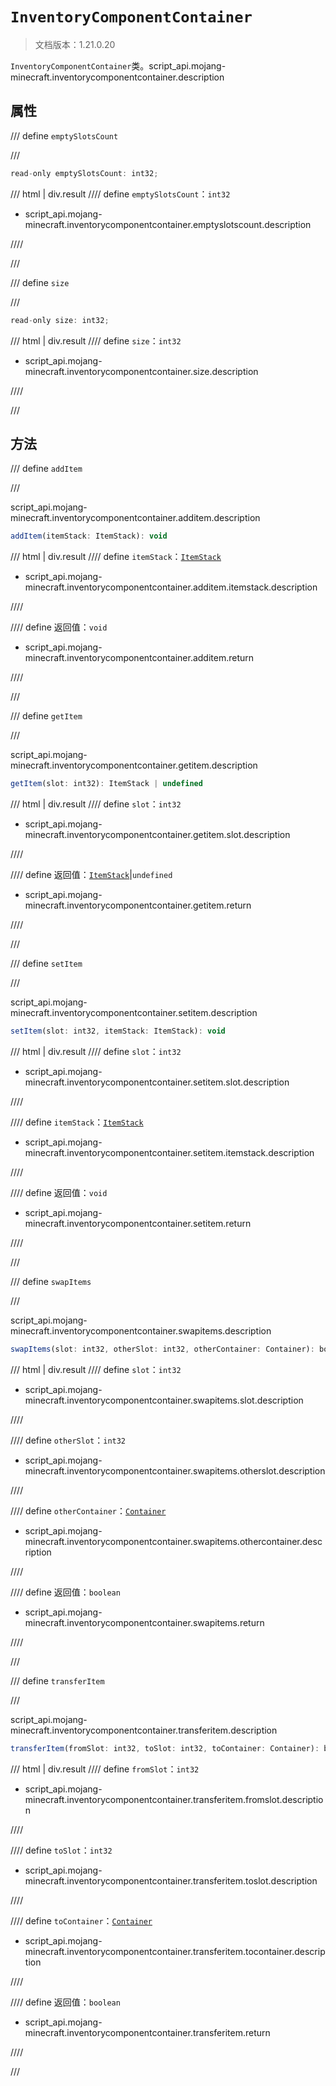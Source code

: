 # `InventoryComponentContainer`

> 文档版本：1.21.0.20

`InventoryComponentContainer`类。script_api.mojang-minecraft.inventorycomponentcontainer.description

## 属性

/// define
`emptySlotsCount`


///

```js
read-only emptySlotsCount: int32;
```

/// html | div.result
//// define
`emptySlotsCount`：`int32`

- script_api.mojang-minecraft.inventorycomponentcontainer.emptyslotscount.description


////

///


/// define
`size`


///

```js
read-only size: int32;
```

/// html | div.result
//// define
`size`：`int32`

- script_api.mojang-minecraft.inventorycomponentcontainer.size.description


////

///


## 方法

/// define
`addItem`


///

script_api.mojang-minecraft.inventorycomponentcontainer.additem.description

```js
addItem(itemStack: ItemStack): void
```

/// html | div.result
//// define
`itemStack`：[`ItemStack`](./itemstack.md)

- script_api.mojang-minecraft.inventorycomponentcontainer.additem.itemstack.description


////

//// define
返回值：`void`

- script_api.mojang-minecraft.inventorycomponentcontainer.additem.return


////

///


/// define
`getItem`


///

script_api.mojang-minecraft.inventorycomponentcontainer.getitem.description

```js
getItem(slot: int32): ItemStack | undefined
```

/// html | div.result
//// define
`slot`：`int32`

- script_api.mojang-minecraft.inventorycomponentcontainer.getitem.slot.description


////

//// define
返回值：[`ItemStack`](./itemstack.md)|`undefined`

- script_api.mojang-minecraft.inventorycomponentcontainer.getitem.return


////

///


/// define
`setItem`


///

script_api.mojang-minecraft.inventorycomponentcontainer.setitem.description

```js
setItem(slot: int32, itemStack: ItemStack): void
```

/// html | div.result
//// define
`slot`：`int32`

- script_api.mojang-minecraft.inventorycomponentcontainer.setitem.slot.description


////

//// define
`itemStack`：[`ItemStack`](./itemstack.md)

- script_api.mojang-minecraft.inventorycomponentcontainer.setitem.itemstack.description


////

//// define
返回值：`void`

- script_api.mojang-minecraft.inventorycomponentcontainer.setitem.return


////

///


/// define
`swapItems`


///

script_api.mojang-minecraft.inventorycomponentcontainer.swapitems.description

```js
swapItems(slot: int32, otherSlot: int32, otherContainer: Container): boolean
```

/// html | div.result
//// define
`slot`：`int32`

- script_api.mojang-minecraft.inventorycomponentcontainer.swapitems.slot.description


////

//// define
`otherSlot`：`int32`

- script_api.mojang-minecraft.inventorycomponentcontainer.swapitems.otherslot.description


////

//// define
`otherContainer`：[`Container`](./container.md)

- script_api.mojang-minecraft.inventorycomponentcontainer.swapitems.othercontainer.description


////

//// define
返回值：`boolean`

- script_api.mojang-minecraft.inventorycomponentcontainer.swapitems.return


////

///


/// define
`transferItem`


///

script_api.mojang-minecraft.inventorycomponentcontainer.transferitem.description

```js
transferItem(fromSlot: int32, toSlot: int32, toContainer: Container): boolean
```

/// html | div.result
//// define
`fromSlot`：`int32`

- script_api.mojang-minecraft.inventorycomponentcontainer.transferitem.fromslot.description


////

//// define
`toSlot`：`int32`

- script_api.mojang-minecraft.inventorycomponentcontainer.transferitem.toslot.description


////

//// define
`toContainer`：[`Container`](./container.md)

- script_api.mojang-minecraft.inventorycomponentcontainer.transferitem.tocontainer.description


////

//// define
返回值：`boolean`

- script_api.mojang-minecraft.inventorycomponentcontainer.transferitem.return


////

///

